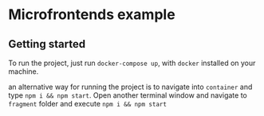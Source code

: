 # Microfrontends example

## Getting started

To run the project, just run `docker-compose up`, with `docker` installed on your machine.

an alternative way for running the project is to navigate into `container` and type `npm i && npm start`. Open another terminal window and navigate to `fragment` folder and execute `npm i && npm start`
